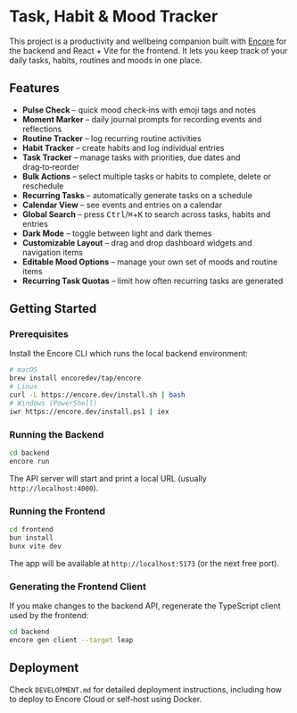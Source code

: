 # Task, Habit & Mood Tracker

This project is a productivity and wellbeing companion built with [Encore](https://encore.dev/) for the backend and React + Vite for the frontend. It lets you keep track of your daily tasks, habits, routines and moods in one place.

## Features

- **Pulse Check** – quick mood check‑ins with emoji tags and notes
- **Moment Marker** – daily journal prompts for recording events and reflections
- **Routine Tracker** – log recurring routine activities
- **Habit Tracker** – create habits and log individual entries
- **Task Tracker** – manage tasks with priorities, due dates and drag‑to‑reorder
- **Bulk Actions** – select multiple tasks or habits to complete, delete or reschedule
- **Recurring Tasks** – automatically generate tasks on a schedule
- **Calendar View** – see events and entries on a calendar
- **Global Search** – press <kbd>Ctrl</kbd>/<kbd>⌘</kbd>+<kbd>K</kbd> to search across tasks, habits and entries
- **Dark Mode** – toggle between light and dark themes
- **Customizable Layout** – drag and drop dashboard widgets and navigation items
- **Editable Mood Options** – manage your own set of moods and routine items
- **Recurring Task Quotas** – limit how often recurring tasks are generated

## Getting Started

### Prerequisites
Install the Encore CLI which runs the local backend environment:

```bash
# macOS
brew install encoredev/tap/encore
# Linux
curl -L https://encore.dev/install.sh | bash
# Windows (PowerShell)
iwr https://encore.dev/install.ps1 | iex
```

### Running the Backend

```bash
cd backend
encore run
```

The API server will start and print a local URL (usually `http://localhost:4000`).

### Running the Frontend

```bash
cd frontend
bun install
bunx vite dev
```

The app will be available at `http://localhost:5173` (or the next free port).

### Generating the Frontend Client

If you make changes to the backend API, regenerate the TypeScript client used by the frontend:

```bash
cd backend
encore gen client --target leap
```

## Deployment
Check `DEVELOPMENT.md` for detailed deployment instructions, including how to deploy to Encore Cloud or self‑host using Docker.

